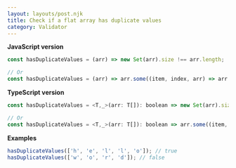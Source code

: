 ```yaml
---
layout: layouts/post.njk
title: Check if a flat array has duplicate values
category: Validator
---
```


**JavaScript version**

```js
const hasDuplicateValues = (arr) => new Set(arr).size !== arr.length;

// Or
const hasDuplicateValues = (arr) => arr.some((item, index, arr) => arr.indexOf(item) !== index);
```

**TypeScript version**

```js
const hasDuplicateValues = <T,_>(arr: T[]): boolean => new Set(arr).size !== arr.length;

// Or
const hasDuplicateValues = <T,_>(arr: T[]): boolean => arr.some((item, index, arr) => arr.indexOf(item) !== index);
```

**Examples**

```js
hasDuplicateValues(['h', 'e', 'l', 'l', 'o']); // true
hasDuplicateValues(['w', 'o', 'r', 'd']); // false
```
